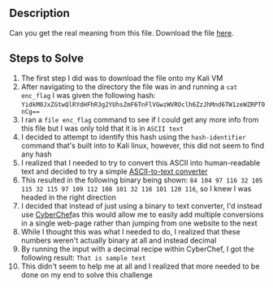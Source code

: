 ## Description
Can you get the real meaning from this file. Download the file [here](https://artifacts.picoctf.net/c_titan/110/enc_flag).

## Steps to Solve
1. The first step I did was to download the file onto my Kali VM
2. After navigating to the directory the file was in and running a `cat enc_flag` I was given the following hash: `YidkM0JxZGtwQlRYdHFhR3g2YUhsZmF6TnFlVGwzWVROclh6ZzJhMnd6TW1zeWZRPT0nCg==`
3. I ran a `file enc_flag` command to see if I could get any more info from this file but I was only told that it is in `ASCII text`
4. I decided to attempt to identify this hash using the `hash-identifier` command that's built into to Kali linux, however, this did not seem to find any hash
5. I realized that I needed to try to convert this ASCII into human-readable text and decided to try a simple [ASCII-to-text converter](https://www.duplichecker.com/ascii-to-text.php)
6. This resulted in the following binary being shown: `84 104 97 116 32 105 115 32 115 97 109 112 108 101 32 116 101 120 116`, so I knew I was headed in the right direction
7. I decided that instead of just using a binary to text converter, I'd instead use [CyberChef](https://gchq.github.io/CyberChef/)as this would allow me to easily add multiple conversions in a single web-page rather than jumping from one website to the next
8. While I thought this was what I needed to do, I realized that these numbers weren't actually binary at all and instead decimal
9. By running the input with a decimal recipe within CyberChef, I got the following result: `That is sample text`
10. This didn't seem to help me at all and I realized that more needed to be done on my end to solve this challenge